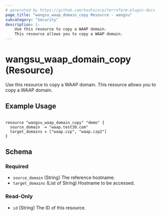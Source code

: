 ```yaml
---
# generated by https://github.com/hashicorp/terraform-plugin-docs
page_title: "wangsu_waap_domain_copy Resource - wangsu"
subcategory: "Security"
description: |-
    Use this resource to copy a WAAP domain.
    This resource allows you to copy a WAAP domain.
---
```


# wangsu_waap_domain_copy (Resource)

Use this resource to copy a WAAP domain.
This resource allows you to copy a WAAP domain.

## Example Usage

```hcl

resource "wangsu_waap_domain_copy" "demo" {
  source_domain  = "waap.test30.com"
  target_domains = ["waap.czp", "waap.czp2"]
}
```

<!-- schema generated by tfplugindocs -->
## Schema

### Required

- `source_domain` (String) The reference hostname.
- `target_domains` (List of String) Hostname to be accessed.

### Read-Only

- `id` (String) The ID of this resource.
